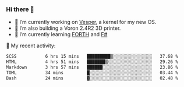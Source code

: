 ### Hi there 👋

<!--
**berkus/berkus** is a ✨ _special_ ✨ repository because its `README.md` (this file) appears on your GitHub profile.

Here are some ideas to get you started:

- 🔭 I’m currently working on ...
- 🌱 I’m currently learning ...
- 👯 I’m looking to collaborate on ...
- 🤔 I’m looking for help with ...
- 💬 Ask me about ...
- 📫 How to reach me: ...
- 😄 Pronouns: ...
- ⚡ Fun fact: ...
-->

- 🔭 I’m currently working on [Vesper](https://github.com/metta-systems/vesper), a kernel for my new OS.
- 🔭 I’m also building a Voron 2.4R2 3D printer.
- 🌱 I’m currently learning [FORTH](http://forth.com/starting-forth/) and [F#](https://fsharpforfunandprofit.com/)

💼 My recent activity:

<!--START_SECTION:waka-->

```txt
SCSS           6 hrs 15 mins   █████████▒░░░░░░░░░░░░░░░   37.68 %
HTML           4 hrs 51 mins   ███████▒░░░░░░░░░░░░░░░░░   29.26 %
Markdown       3 hrs 57 mins   ██████░░░░░░░░░░░░░░░░░░░   23.86 %
TOML           34 mins         █░░░░░░░░░░░░░░░░░░░░░░░░   03.44 %
Bash           24 mins         ▓░░░░░░░░░░░░░░░░░░░░░░░░   02.48 %
```

<!--END_SECTION:waka-->
